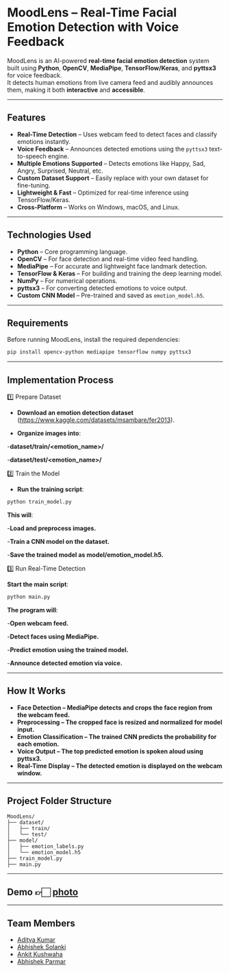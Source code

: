 # MoodLens – Real-Time Facial Emotion Detection with Voice Feedback

MoodLens is an AI-powered **real-time facial emotion detection** system built using **Python**, **OpenCV**, **MediaPipe**, **TensorFlow/Keras**, and **pyttsx3** for voice feedback.  
It detects human emotions from live camera feed and audibly announces them, making it both **interactive** and **accessible**.

---

## Features

- **Real-Time Detection** – Uses webcam feed to detect faces and classify emotions instantly.
- **Voice Feedback** – Announces detected emotions using the `pyttsx3` text-to-speech engine.
- **Multiple Emotions Supported** – Detects emotions like Happy, Sad, Angry, Surprised, Neutral, etc.
- **Custom Dataset Support** – Easily replace with your own dataset for fine-tuning.
- **Lightweight & Fast** – Optimized for real-time inference using TensorFlow/Keras.
- **Cross-Platform** – Works on Windows, macOS, and Linux.

---

## Technologies Used

- **Python** – Core programming language.
- **OpenCV** – For face detection and real-time video feed handling.
- **MediaPipe** – For accurate and lightweight face landmark detection.
- **TensorFlow & Keras** – For building and training the deep learning model.
- **NumPy** – For numerical operations.
- **pyttsx3** – For converting detected emotions to voice output.
- **Custom CNN Model** – Pre-trained and saved as `emotion_model.h5`.

---

## Requirements

Before running MoodLens, install the required dependencies:

```bash
pip install opencv-python mediapipe tensorflow numpy pyttsx3
```

---

## Implementation Process

1️⃣ Prepare Dataset

- **Download an emotion detection dataset** (https://www.kaggle.com/datasets/msambare/fer2013).

- **Organize images into**:

-**dataset/train/<emotion_name>/**

-**dataset/test/<emotion_name>/**


2️⃣ Train the Model

- **Run the training script**:
```bash
python train_model.py
```

**This will**:

-**Load and preprocess images.**

-**Train a CNN model on the dataset.**

-**Save the trained model as model/emotion_model.h5.**



3️⃣ Run Real-Time Detection

**Start the main script**:
```bash
python main.py
```
**The program will**:

-**Open webcam feed.**

-**Detect faces using MediaPipe.**

-**Predict emotion using the trained model.**

-**Announce detected emotion via voice.**

---

## How It Works

- **Face Detection – MediaPipe detects and crops the face region from the webcam feed.**
- **Preprocessing – The cropped face is resized and normalized for model input.**
- **Emotion Classification – The trained CNN predicts the probability for each emotion.**
- **Voice Output – The top predicted emotion is spoken aloud using pyttsx3.**
- **Real-Time Display – The detected emotion is displayed on the webcam window.**

---
## Project Folder Structure

```
MoodLens/
├── dataset/
│   ├── train/
│   └── test/
├── model/
│   ├── emotion_labels.py
│   └── emotion_model.h5
├── train_model.py
├── main.py
```
---
## Demo 👉🏻 [photo](file_00000000238461f89d57ab2f469fbf53.png)
---
## Team Members
- [Aditya Kumar](https://github.com/baisoyaaditya)
- [Abhishek Solanki](https://github.com/abhisheksolanki18)
- [Ankit Kushwaha](https://github.com/ankitthakur7)
- [Abhishek Parmar](https://github.com/abhishekparmar2005)
